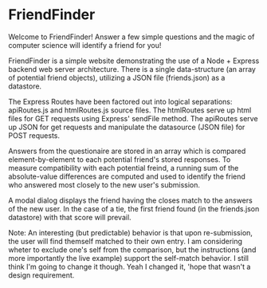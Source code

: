 # FriendFinder

Welcome to FriendFinder!  Answer a few simple questions and the magic of computer science will identify a friend for you!

FriendFinder is a simple website demonstrating the use of a Node + Express backend web server architecture.  There is a single data-structure (an array of potential friend objects), utilizing a JSON file (friends.json) as a datastore.

The Express Routes have been factored out into logical separations: apiRoutes.js and htmlRoutes.js source files.  The htmlRoutes serve up html files for GET requests using Express' sendFile method.  The apiRoutes serve up JSON for get requests and manipulate the datasource (JSON file) for POST requests.

Answers from the questionaire are stored in an array which is compared element-by-element to each potential friend's stored responses.  To measure compatibility with each potential freind, a running sum of the absolute-value differences are computed and used to identify the friend who answered most closely to the new user's submission.

A modal dialog displays the friend having the closes match to the answers of the new user.  In the case of a tie, the first friend found (in the friends.json datastore) with that score will prevail.  

Note: An interesting (but predictable) behavior is that upon re-submission, the user will find themself matched to their own entry.  I am considering wheter to exclude one's self from the comparison, but the instructions (and more importantly the live example) support the self-match behavior.  I still think I'm going to change it though.  Yeah I changed it, 'hope that wasn't a design requirement.